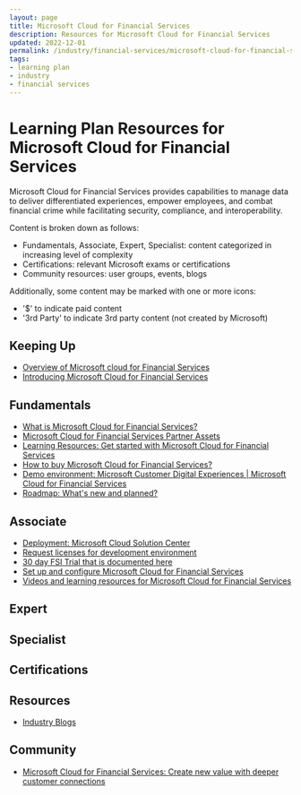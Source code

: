 ```yaml
---
layout: page
title: Microsoft Cloud for Financial Services
description: Resources for Microsoft Cloud for Financial Services
updated: 2022-12-01
permalink: /industry/financial-services/microsoft-cloud-for-financial-services
tags:
- learning plan
- industry
- financial services
---
```


# Learning Plan Resources for Microsoft Cloud for Financial Services

Microsoft Cloud for Financial Services provides capabilities to manage data to deliver differentiated experiences, empower employees, and combat financial crime while facilitating security, compliance, and interoperability.

Content is broken down as follows:
* Fundamentals, Associate, Expert, Specialist: content categorized in increasing level of complexity
* Certifications: relevant Microsoft exams or certifications
* Community resources: user groups, events, blogs

Additionally, some content may be marked with one or more icons:
* '$' to indicate paid content
* '3rd Party' to indicate 3rd party content (not created by Microsoft)

## Keeping Up

* [Overview of Microsoft cloud for Financial Services](https://aka.ms/FinancialServices)
* [Introducing Microsoft Cloud for Financial Services](https://www.youtube.com/watch?v=xByz3P6FlMQ)


## Fundamentals

* [What is Microsoft Cloud for Financial Services?](https://learn.microsoft.com/en-us/industry/financial-services/overview)
* [Microsoft Cloud for Financial Services Partner Assets](https://partner.microsoft.com/en-us/asset/collection/microsoft-cloud-for-financial-services-partner-assets#/)
* [Learning Resources: Get started with Microsoft Cloud for Financial Services](https://docs.microsoft.com/en-us/learn/paths/financial-services-in-a-day/)
* [How to buy Microsoft Cloud for Financial Services?](https://learn.microsoft.com/en-us/industry/financial-services/buy)
* [Demo environment: Microsoft Customer Digital Experiences | Microsoft Cloud for Financial Services](https://cdx.transform.microsoft.com/experience-detail/c3325ad2-0746-4ee1-8df3-37d2eeb07141)
* [Roadmap: What's new and planned?](https://docs.microsoft.com/en-us/dynamics365-release-plan/2022wave1/industry-clouds/financial-services/planned-features)

## Associate

* [Deployment: Microsoft Cloud Solution Center](https://solutions.microsoft.com/Microsoft%20Cloud%20for%20Financial%20Services)
* [Request licenses for development environment](https://experience.dynamics.com/requestlicense/)
* [30 day FSI Trial that is documented here](https://docs.microsoft.com/en-us/learn/modules/training-environment-preparation/)
* [Set up and configure Microsoft Cloud for Financial Services](https://learn.microsoft.com/en-us/industry/financial-services/configure-cloud-for-financial-services)
* [Videos and learning resources for Microsoft Cloud for Financial Services](https://learn.microsoft.com/en-us/industry/financial-services/training-videos)


## Expert


## Specialist


## Certifications


## Resources

* [Industry Blogs](https://cloudblogs.microsoft.com/industry-blog/financial-services/)


## Community

* [Microsoft Cloud for Financial Services: Create new value with deeper customer connections](https://cloudblogs.microsoft.com/industry-blog/financial-services/2022/10/26/microsoft-cloud-for-financial-services-create-new-value-with-deeper-customer-connections/)

